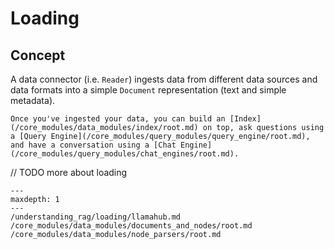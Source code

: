 # Loading

## Concept

A data connector (i.e. `Reader`) ingests data from different data sources and data formats into a simple `Document` representation (text and simple metadata).

```{tip}
Once you've ingested your data, you can build an [Index](/core_modules/data_modules/index/root.md) on top, ask questions using a [Query Engine](/core_modules/query_modules/query_engine/root.md), and have a conversation using a [Chat Engine](/core_modules/query_modules/chat_engines/root.md).
```

// TODO more about loading

```{toctree}
---
maxdepth: 1
---
/understanding_rag/loading/llamahub.md
/core_modules/data_modules/documents_and_nodes/root.md
/core_modules/data_modules/node_parsers/root.md
```
